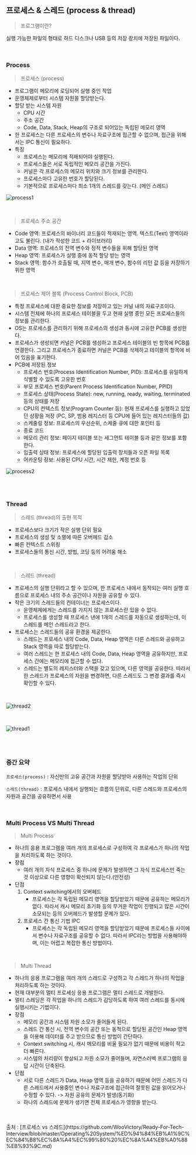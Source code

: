 ## 프로세스 & 스레드 (process & thread)

> 프로그램이란?

실행 가능한 파일의 형태로 하드 디스크나 USB 등의 저장 장치에 저장된 파일이다.

<br>

### Process

> 프로세스 (process)

* 프로그램이 메모리에 로딩되어 실행 중인 작업
* 운영체제로부터 시스템 자원을 할당받는다.
* 할당 받는 시스템 자원
  * CPU 시간
  * 주소 공간
  * Code, Data, Stack, Heap의 구조로 되어있는 독립된 메모리 영역
* 한 프로세스는 다른 프로세스의 변수나 자료구조에 접근할 수 없으며, 접근을 위해서는 IPC 통신이 필요하다.
* 특징
  * 프로세스는 메모리에 적재되어야 실행된다.
  * 프로세스들은 서로 독립적인 메모리 공간을 가진다.
  * 커널은 각 프로세스의 메모리 위치와 크기 정보를 관리한다.
  * 프로세스마다 고유한 번호가 할당된다.
  * 기본적으로 프로세스마다 최소 1개의 스레드를 갖는다. (메인 스레드)

![process1](https://user-images.githubusercontent.com/68210266/153742418-2aeec577-f43c-4040-869b-ac29984afc69.PNG)


<br>

> 프로세스 주소 공간

* Code 영역: 프로세스의 바이너리 코드들이 적재되는 영역. 텍스트(Text) 영역이라고도 불린다. (내가 작성한 코드 + 라이브러리)
* Data 영역: 프로세스의 전역 변수와 정적 변수들을 위해 할당된 영역
* Heap 영역: 프로세스가 실행 중에 동적 할당 받는 영역
* Stack 영역: 함수가 호출될 때, 지역 변수, 매개 변수, 함수의 리턴 값 등을 저장하기 위한 영역


<br>

> 프로세스 제어 블록 (Process Control Block, PCB)

* 특정 프로세스에 대한 중요한 정보를 저장하고 있는 커널 내의 자료구조이다.
* 시스템 전체에 하나의 프로세스 테이블을 두고 현재 실행 중인 모든 프로세스들의 정보를 관리한다.
* OS는 프로세스를 관리하기 위해 프로세스의 생성과 동시에 고유한 PCB를 생성한다.
* 프로세스가 생성되면 커널은 PCB를 생성하고 프로세스 테이블의 빈 항목에 PCB를 연결한다. 그리고 프로세스가 종료하면 커널은 PCB를 삭제하고 테이블의 항목에 비어 있음을 표기한다.
* PCB에 저장된 정보
  * 프로세스 번호(Process Identification Number, PID): 프로세스를 유일하게 식별할 수 있도록 고유한 번호
  * 부모 프로세스 번호(Parent Process Identification Number, PPID)
  * 프로세스 상태(Process State): new, running, ready, waiting, terminated 등의 상태를 저장
  * CPU의 컨텍스트 정보(Program Counter 등): 현재 프로세스를 실행하고 있었던 상황을 저장 (PC, SP, 범용 레지스터 등 CPU에 들어 있는 레지스터들의 값)
  * 스케줄링 정보: 프로세스의 우선순위, 스케줄 큐에 대한 포인터 등
  * 종료 코드
  * 메모리 관리 정보:  페이지 테이블 또는 세그먼트 테이블 등과 같은 정보를 포함한다.
  * 입출력 상태 정보: 프로세스에 할당된 입출력 장치들과 오픈 파일 목록
  * 어카운팅 정보: 사용된 CPU 시간, 시간 제한, 계정 번호 등

![process2](https://user-images.githubusercontent.com/68210266/153743230-37c0f751-433b-4d76-8f0f-6787c2bb9406.PNG)

<br>

<br>

### Thread

> 스레드 (thread)의 출현 목적

* 프로세스보다 크기가 작은 실행 단위 필요
* 프로세스의 생성 및 소멸에 따른 오버헤드 감소
* 빠른 컨텍스트 스위칭
* 프로세스들의 통신 시간, 방법, 코딩 등의 어려움 해소

<br>

> 스레드 (thread)

* 프로세스의 실행 단위라고 할 수 있으며, 한 프로세스 내에서 동작되는 여러 실행 흐름으로 프로세스 내의 주소 공간이나 자원을 공유할 수 있다.
* 작은 크기의 스레드들의 컨테이너는 프로세스이다.
  * 운영체제에게는 스레드를 가지지 않는 프로세스란 있을 수 없다. 
  * 프로세스를 생성할 때 프로세스 낸에 1개의 스레드를 자동으로 생성하는데, 이 스레드를 메인 스레드라고 한다.
* 프로세스는 스레드들의 공유 환경을 제공한다.
  * 스레드는 프로세스 내의 Code, Data, Heap 영역은 다른 스레드와 공유하고 Stack 영역을 따로 할당받는다.
  * 여러 스레드는 한 프로세스 내의 Code, Data, Heap 영역을 공유하지만, 프로세스 간에는 메모리에 접근할 수 없다.
  * 스레드는 별도의 레지스터와 스택을 갖고 있으며, 다른 영역을 공유한다. 따라서 한 스레드가 프로세스의 자원을 변경하면, 다른 스레드도 그 변경 결과를 즉시 확인할 수 있다.

<br>

![thread2](https://user-images.githubusercontent.com/68210266/153815457-2ade7e31-d37a-4204-9a91-2d22190a872b.PNG)

<br>

![thread1](https://user-images.githubusercontent.com/68210266/153815442-d76d8aee-5df3-41a2-bc0b-8a76c2ce6ecc.PNG)

<br>

<br>

### 중간 요약

`프로세스(process)` : 자신만의 고유 공간과 자원을 할당받아 사용하는 작업의 단위

`스레드(thread)` : 프로세스 내에서 실행되는 흐름의 단위로, 다른 스레드와 프로세스의 자원과 공간을 공유하면서 사용

<br>

### Multi Process VS Multi Thread

> Multi Process

* 하나의 응용 프로그램을 여러 개의 프로세스로 구성하여 각 프로세스가 하나의 작업을 처리하도록 하는 것이다.
* 장점
  * 여러 개의 자식 프로세스 중 하나에 문제가 발생하면 그 자식 프로세스만 죽는 것 이상으로 다른 영향이 확산되지 않는다.(안전성)
* 단점
  1. Context switching에서의 오버헤드
     * 프로세스는 각 독립된 메모리 영역을 할당받았기 때문에 공유하는 메모리가 없다. 따라서 캐시 메모리 초기화 등의 무거운 작업이 진행되고 많은 시간이 소모되는 등의 오버헤드가 발생할 문제가 있다.
  2. 프로세스 간 통신 기법 IPC
     * 프로세스는 각 독립된 메모리 영역을 할당받았기 때문에 프로세스들 사이에서 변수나 자료구조를 공유할 수 없다. 따라서 IPC라는 방법을 사용해야하며, 이는 어렵고 복잡한 통신 방법이다.

<br>

> Multi Thread

* 하나의 응용 프로그램을 여러 개의 스레드로 구성하고 각 스레드가 하나의 작업을 처리하도록 하는 것이다.
* 현재 대부분의 멀티 프로세싱 응용 프로그램은 멀티 스레드로 개발한다.
* 멀티 스레딩은 각 작업을 하나의 스레드가 감당하도록 하여 여러 스레드를 동시에 실행시키는 기법이다.
* 장점
  * 메모리 공간과 시스템 자원 소모가 줄어들게 된다.
  * 스레드 간 통신 시, 전역 변수의 공간 또는 동적으로 할당된 공간인 Heap 영역을 이용해 데이터를 주고 받으므로 통신 방법이 간단하다.
  * Context switching 시, 캐시 메모리를 비울 필요가 없기 때문에 비용이 적고 더 빠른다.
  * 시스템의 처리량이 향상되고 자원 소모가 줄어들며, 자연스러벡 프로그램의 응답 시간이 단축된다.
* 단점
  * 서로 다른 스레드가 Data, Heap 영역 등을 공유하기 때문에 어떤 스레드가 다른 스레드에서 사용중인 변수나 자료구조에 접근하여 잘못된 값을 읽어오거나 수정할 수 있다. -> 자원 공유의 문제가 발생(동기화)
  * 하나의 스레드에 문제가 생기면 전체 프로세스가 영향을 받는다.
<br>
<br>
출처 : [프로세스 vs 스레드](https://github.com/WooVictory/Ready-For-Tech-Interview/blob/master/Operating%20System/%ED%94%84%EB%A1%9C%EC%84%B8%EC%8A%A4%EC%99%80%20%EC%8A%A4%EB%A0%88%EB%93%9C.md)

